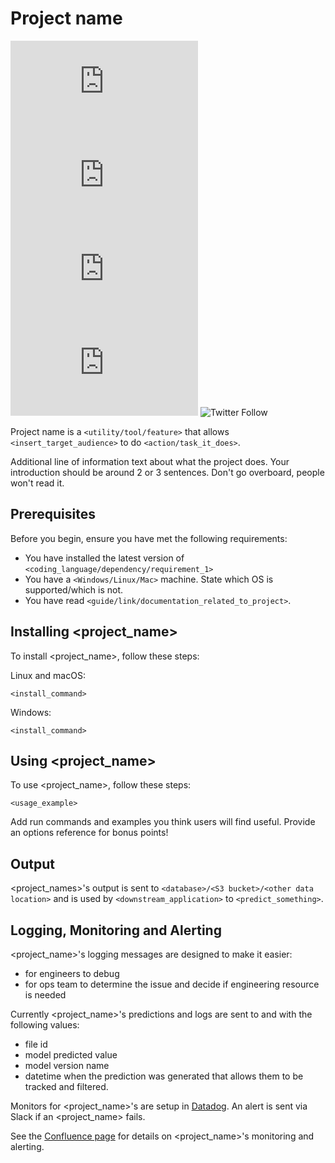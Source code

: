# Project name

<!--- These are examples. See https://shields.io for others or to customize this set of shields. You might want to include dependencies, project status and licence info here --->
![GitHub repo size](https://img.shields.io/github/repo-size/scottydocs/README-template.md)
![GitHub contributors](https://img.shields.io/github/contributors/scottydocs/README-template.md)
![GitHub stars](https://img.shields.io/github/stars/scottydocs/README-template.md?style=social)
![GitHub forks](https://img.shields.io/github/forks/scottydocs/README-template.md?style=social)
![Twitter Follow](https://img.shields.io/twitter/follow/scottydocs?style=social)

Project name is a `<utility/tool/feature>` that allows `<insert_target_audience>` to do `<action/task_it_does>`.

Additional line of information text about what the project does. Your introduction should be around 2 or 3 sentences. Don't go overboard, people won't read it.

## Prerequisites

Before you begin, ensure you have met the following requirements:
<!--- These are just example requirements. Add, duplicate or remove as required --->
* You have installed the latest version of `<coding_language/dependency/requirement_1>`
* You have a `<Windows/Linux/Mac>` machine. State which OS is supported/which is not.
* You have read `<guide/link/documentation_related_to_project>`.

## Installing <project_name>

To install <project_name>, follow these steps:

Linux and macOS:
```
<install_command>
```

Windows:
```
<install_command>
```
## Using <project_name>

To use <project_name>, follow these steps:

```
<usage_example>
```

Add run commands and examples you think users will find useful. Provide an options reference for bonus points!

## Output

<project_names>'s output is sent to `<database>/<S3 bucket>/<other data location>` and is used by `<downstream_application>` to `<predict_something>`.

## Logging, Monitoring and Alerting

<project_name>'s logging messages are designed to make it easier:
- for engineers to debug
- for ops team to determine the issue and decide if engineering resource is needed

Currently <project_name>'s predictions and logs are sent to <database> and <monitoring tool> with the following values:
- file id
- model predicted value
- model version name
- datetime when the prediction was generated 
that allows them to be tracked and filtered.

Monitors for <project_name>'s are setup in [Datadog](https://app.datadoghq.com/this_is_a_fake_link). An alert is sent via Slack if an <project_name> <action> fails.

See the [Confluence page](https://link.to.confluence.page) for details on <project_name>'s monitoring and alerting.
